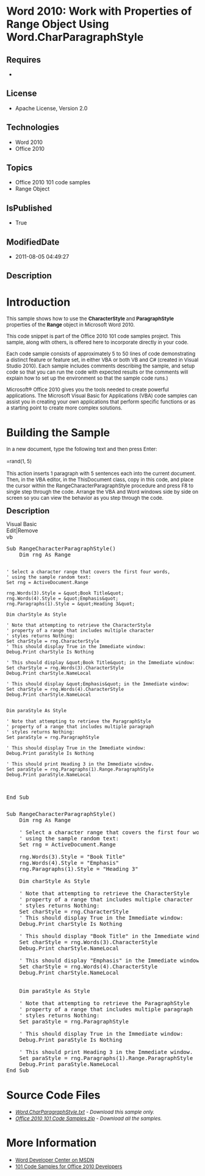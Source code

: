 # Word 2010: Work with Properties of Range Object Using Word.CharParagraphStyle
## Requires
* 
## License
* Apache License, Version 2.0
## Technologies
* Word 2010
* Office 2010
## Topics
* Office 2010 101 code samples
* Range Object
## IsPublished
* True
## ModifiedDate
* 2011-08-05 04:49:27
## Description

<h1>Introduction</h1>
<p><span style="font-size:small">This sample shows how to use the <strong>CharacterStyle
</strong>and <strong>ParagraphStyle </strong>properties of the <strong>Range </strong>
object in Microsoft Word 2010.</span></p>
<p><span style="font-size:small">This code snippet is part of the Office 2010 101 code samples project. This sample, along with others, is offered here to incorporate directly in your code.</span></p>
<p><span style="font-size:small">Each code sample consists of approximately 5 to 50 lines of code demonstrating a distinct feature or feature set, in either VBA or both VB and C# (created in Visual Studio 2010). Each sample includes comments describing the
 sample, and setup code so that you can run the code with expected results or the comments will explain how to set up the environment so that the sample code runs.)</span></p>
<p><span style="font-size:small">Microsoft&reg; Office 2010 gives you the tools needed to create powerful applications. The Microsoft Visual Basic for Applications (VBA) code samples can assist you in creating your own applications that perform specific functions
 or as a starting point to create more complex solutions.</span></p>
<h1><span>Building the Sample</span></h1>
<p><span style="font-size:small">In a new document, type the following text and then press Enter:<br>
<br>
=rand(1, 5)<br>
<br>
This action inserts 1 paragraph with 5 sentences each into the current document. Then, in the VBA editor, in the ThisDocument&nbsp;class, copy in this code, and place the cursor within the RangeCharacterParagraphStyle procedure and press F8 to single step through
 the code. Arrange the VBA and Word windows side by side on screen so you can view the behavior as you step through the code.</span></p>
<p><span style="font-size:20px; font-weight:bold">Description</span></p>
<div class="scriptcode">
<div class="pluginEditHolder" pluginCommand="mceScriptCode">
<div class="title"><span>Visual Basic</span></div>
<div class="pluginLinkHolder"><span class="pluginEditHolderLink">Edit</span>|<span class="pluginRemoveHolderLink">Remove</span></div>
<span class="hidden">vb</span>
<pre class="hidden">Sub RangeCharacterParagraphStyle()
    Dim rng As Range
   
    ' Select a character range that covers the first four words,
    ' using the sample random text:
    Set rng = ActiveDocument.Range
   
    rng.Words(3).Style = &quot;Book Title&quot;
    rng.Words(4).Style = &quot;Emphasis&quot;
    rng.Paragraphs(1).Style = &quot;Heading 3&quot;
   
    Dim charStyle As Style
   
    ' Note that attempting to retrieve the CharacterStyle
    ' property of a range that includes multiple character
    ' styles returns Nothing:
    Set charStyle = rng.CharacterStyle
    ' This should display True in the Immediate window:
    Debug.Print charStyle Is Nothing
   
    ' This should display &quot;Book Title&quot; in the Immediate window:
    Set charStyle = rng.Words(3).CharacterStyle
    Debug.Print charStyle.NameLocal
   
    ' This should display &quot;Emphasis&quot; in the Immediate window:
    Set charStyle = rng.Words(4).CharacterStyle
    Debug.Print charStyle.NameLocal
   
   
    Dim paraStyle As Style
   
    ' Note that attempting to retrieve the ParagraphStyle
    ' property of a range that includes multiple paragraph
    ' styles returns Nothing:
    Set paraStyle = rng.ParagraphStyle
   
    ' This should display True in the Immediate window:
    Debug.Print paraStyle Is Nothing

    ' This should print Heading 3 in the Immediate window.    
    Set paraStyle = rng.Paragraphs(1).Range.ParagraphStyle
    Debug.Print paraStyle.NameLocal
End Sub
</pre>
<div class="preview">
<pre class="vb"><span class="visualBasic__keyword">Sub</span>&nbsp;RangeCharacterParagraphStyle()&nbsp;
&nbsp;&nbsp;&nbsp;&nbsp;<span class="visualBasic__keyword">Dim</span>&nbsp;rng&nbsp;<span class="visualBasic__keyword">As</span>&nbsp;Range&nbsp;
&nbsp;&nbsp;&nbsp;&nbsp;
&nbsp;&nbsp;&nbsp;&nbsp;<span class="visualBasic__com">'&nbsp;Select&nbsp;a&nbsp;character&nbsp;range&nbsp;that&nbsp;covers&nbsp;the&nbsp;first&nbsp;four&nbsp;words,</span>&nbsp;
&nbsp;&nbsp;&nbsp;&nbsp;<span class="visualBasic__com">'&nbsp;using&nbsp;the&nbsp;sample&nbsp;random&nbsp;text:</span>&nbsp;
&nbsp;&nbsp;&nbsp;&nbsp;<span class="visualBasic__keyword">Set</span>&nbsp;rng&nbsp;=&nbsp;ActiveDocument.Range&nbsp;
&nbsp;&nbsp;&nbsp;&nbsp;
&nbsp;&nbsp;&nbsp;&nbsp;rng.Words(<span class="visualBasic__number">3</span>).Style&nbsp;=&nbsp;<span class="visualBasic__string">&quot;Book&nbsp;Title&quot;</span>&nbsp;
&nbsp;&nbsp;&nbsp;&nbsp;rng.Words(<span class="visualBasic__number">4</span>).Style&nbsp;=&nbsp;<span class="visualBasic__string">&quot;Emphasis&quot;</span>&nbsp;
&nbsp;&nbsp;&nbsp;&nbsp;rng.Paragraphs(<span class="visualBasic__number">1</span>).Style&nbsp;=&nbsp;<span class="visualBasic__string">&quot;Heading&nbsp;3&quot;</span>&nbsp;
&nbsp;&nbsp;&nbsp;&nbsp;
&nbsp;&nbsp;&nbsp;&nbsp;<span class="visualBasic__keyword">Dim</span>&nbsp;charStyle&nbsp;<span class="visualBasic__keyword">As</span>&nbsp;Style&nbsp;
&nbsp;&nbsp;&nbsp;&nbsp;
&nbsp;&nbsp;&nbsp;&nbsp;<span class="visualBasic__com">'&nbsp;Note&nbsp;that&nbsp;attempting&nbsp;to&nbsp;retrieve&nbsp;the&nbsp;CharacterStyle</span>&nbsp;
&nbsp;&nbsp;&nbsp;&nbsp;<span class="visualBasic__com">'&nbsp;property&nbsp;of&nbsp;a&nbsp;range&nbsp;that&nbsp;includes&nbsp;multiple&nbsp;character</span>&nbsp;
&nbsp;&nbsp;&nbsp;&nbsp;<span class="visualBasic__com">'&nbsp;styles&nbsp;returns&nbsp;Nothing:</span>&nbsp;
&nbsp;&nbsp;&nbsp;&nbsp;<span class="visualBasic__keyword">Set</span>&nbsp;charStyle&nbsp;=&nbsp;rng.CharacterStyle&nbsp;
&nbsp;&nbsp;&nbsp;&nbsp;<span class="visualBasic__com">'&nbsp;This&nbsp;should&nbsp;display&nbsp;True&nbsp;in&nbsp;the&nbsp;Immediate&nbsp;window:</span>&nbsp;
&nbsp;&nbsp;&nbsp;&nbsp;Debug.Print&nbsp;charStyle&nbsp;<span class="visualBasic__keyword">Is</span>&nbsp;<span class="visualBasic__keyword">Nothing</span>&nbsp;
&nbsp;&nbsp;&nbsp;&nbsp;
&nbsp;&nbsp;&nbsp;&nbsp;<span class="visualBasic__com">'&nbsp;This&nbsp;should&nbsp;display&nbsp;&quot;Book&nbsp;Title&quot;&nbsp;in&nbsp;the&nbsp;Immediate&nbsp;window:</span>&nbsp;
&nbsp;&nbsp;&nbsp;&nbsp;<span class="visualBasic__keyword">Set</span>&nbsp;charStyle&nbsp;=&nbsp;rng.Words(<span class="visualBasic__number">3</span>).CharacterStyle&nbsp;
&nbsp;&nbsp;&nbsp;&nbsp;Debug.Print&nbsp;charStyle.NameLocal&nbsp;
&nbsp;&nbsp;&nbsp;&nbsp;
&nbsp;&nbsp;&nbsp;&nbsp;<span class="visualBasic__com">'&nbsp;This&nbsp;should&nbsp;display&nbsp;&quot;Emphasis&quot;&nbsp;in&nbsp;the&nbsp;Immediate&nbsp;window:</span>&nbsp;
&nbsp;&nbsp;&nbsp;&nbsp;<span class="visualBasic__keyword">Set</span>&nbsp;charStyle&nbsp;=&nbsp;rng.Words(<span class="visualBasic__number">4</span>).CharacterStyle&nbsp;
&nbsp;&nbsp;&nbsp;&nbsp;Debug.Print&nbsp;charStyle.NameLocal&nbsp;
&nbsp;&nbsp;&nbsp;&nbsp;
&nbsp;&nbsp;&nbsp;&nbsp;
&nbsp;&nbsp;&nbsp;&nbsp;<span class="visualBasic__keyword">Dim</span>&nbsp;paraStyle&nbsp;<span class="visualBasic__keyword">As</span>&nbsp;Style&nbsp;
&nbsp;&nbsp;&nbsp;&nbsp;
&nbsp;&nbsp;&nbsp;&nbsp;<span class="visualBasic__com">'&nbsp;Note&nbsp;that&nbsp;attempting&nbsp;to&nbsp;retrieve&nbsp;the&nbsp;ParagraphStyle</span>&nbsp;
&nbsp;&nbsp;&nbsp;&nbsp;<span class="visualBasic__com">'&nbsp;property&nbsp;of&nbsp;a&nbsp;range&nbsp;that&nbsp;includes&nbsp;multiple&nbsp;paragraph</span>&nbsp;
&nbsp;&nbsp;&nbsp;&nbsp;<span class="visualBasic__com">'&nbsp;styles&nbsp;returns&nbsp;Nothing:</span>&nbsp;
&nbsp;&nbsp;&nbsp;&nbsp;<span class="visualBasic__keyword">Set</span>&nbsp;paraStyle&nbsp;=&nbsp;rng.ParagraphStyle&nbsp;
&nbsp;&nbsp;&nbsp;&nbsp;
&nbsp;&nbsp;&nbsp;&nbsp;<span class="visualBasic__com">'&nbsp;This&nbsp;should&nbsp;display&nbsp;True&nbsp;in&nbsp;the&nbsp;Immediate&nbsp;window:</span>&nbsp;
&nbsp;&nbsp;&nbsp;&nbsp;Debug.Print&nbsp;paraStyle&nbsp;<span class="visualBasic__keyword">Is</span>&nbsp;<span class="visualBasic__keyword">Nothing</span>&nbsp;
&nbsp;
&nbsp;&nbsp;&nbsp;&nbsp;<span class="visualBasic__com">'&nbsp;This&nbsp;should&nbsp;print&nbsp;Heading&nbsp;3&nbsp;in&nbsp;the&nbsp;Immediate&nbsp;window.&nbsp;&nbsp;&nbsp;&nbsp;</span>&nbsp;
&nbsp;&nbsp;&nbsp;&nbsp;<span class="visualBasic__keyword">Set</span>&nbsp;paraStyle&nbsp;=&nbsp;rng.Paragraphs(<span class="visualBasic__number">1</span>).Range.ParagraphStyle&nbsp;
&nbsp;&nbsp;&nbsp;&nbsp;Debug.Print&nbsp;paraStyle.NameLocal&nbsp;
<span class="visualBasic__keyword">End</span>&nbsp;<span class="visualBasic__keyword">Sub</span>&nbsp;
</pre>
</div>
</div>
</div>
<h1><span>Source Code Files</span></h1>
<ul>
<li><span style="font-size:small"><em><em><a id="26210" href="/site/view/file/26210/1/Word.CharParagraphStyle.txt">Word.CharParagraphStyle.txt</a>&nbsp;- Download this sample only.<br>
</em></em></span></li><li><span style="font-size:small"><em><em><a id="26211" href="/site/view/file/26211/1/Office%202010%20101%20Code%20Samples.zip">Office 2010 101 Code Samples.zip</a>&nbsp;- Download all the samples.</em></em></span>
</li></ul>
<h1>More Information</h1>
<ul>
<li><span style="font-size:small"><a href="http://msdn.microsoft.com/en-us/office/aa905482">Word Developer Center on MSDN</a></span>
</li><li><span style="font-size:small"><a href="http://msdn.microsoft.com/en-us/office/hh360994">101 Code Samples for Office 2010 Developers</a></span>
</li></ul>
